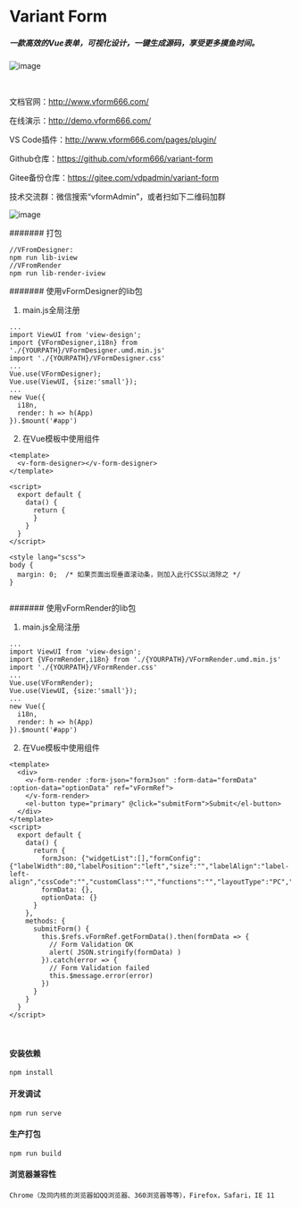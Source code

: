 # Variant Form
##### 一款高效的Vue表单，可视化设计，一键生成源码，享受更多摸鱼时间。

![image](https://ks3-cn-beijing.ksyuncs.com/vform-static/img/vform_demo.gif)

<br/>

文档官网：<a href="http://www.vform666.com/" target="_blank">http://www.vform666.com/</a>

在线演示：<a href="http://demo.vform666.com/" target="_blank">http://demo.vform666.com/</a>

VS Code插件：<a href="http://www.vform666.com/pages/plugin/" target="_blank">http://www.vform666.com/pages/plugin/</a>

Github仓库：<a href="https://github.com/vform666/variant-form" target="_blank">https://github.com/vform666/variant-form</a>

Gitee备份仓库：<a href="https://gitee.com/vdpadmin/variant-form" target="_blank">https://gitee.com/vdpadmin/variant-form</a>

技术交流群：微信搜索“vformAdmin”，或者扫如下二维码加群

![image](https://ks3-cn-beijing.ksyuncs.com/vform-static/img/vx-qrcode-242.png)



####### 打包
```
//VFromDesigner:
npm run lib-iview
//VFromRender
npm run lib-render-iview
```

####### 使用vFormDesigner的lib包
1. main.js全局注册
```
...
import ViewUI from 'view-design';
import {VFormDesigner,i18n} from './{YOURPATH}/VFormDesigner.umd.min.js'
import './{YOURPATH}/VFormDesigner.css'
...
Vue.use(VFormDesigner);
Vue.use(ViewUI, {size:'small'});
...
new Vue({
  i18n,
  render: h => h(App)
}).$mount('#app')
```
2. 在Vue模板中使用组件
```
<template>
  <v-form-designer></v-form-designer>
</template>

<script>
  export default {
    data() {
      return {
      }
    }
  }
</script>

<style lang="scss">
body {
  margin: 0;  /* 如果页面出现垂直滚动条，则加入此行CSS以消除之 */
}


```


####### 使用vFormRender的lib包
1. main.js全局注册
```
...
import ViewUI from 'view-design';
import {VFormRender,i18n} from './{YOURPATH}/VFormRender.umd.min.js'
import './{YOURPATH}/VFormRender.css'
...
Vue.use(VFormRender);
Vue.use(ViewUI, {size:'small'});
...
new Vue({
  i18n,
  render: h => h(App)
}).$mount('#app')
```
2. 在Vue模板中使用组件
```
<template>
  <div>
    <v-form-render :form-json="formJson" :form-data="formData" :option-data="optionData" ref="vFormRef">
    </v-form-render>
    <el-button type="primary" @click="submitForm">Submit</el-button>
  </div>
</template>
<script>
  export default {
    data() {
      return {
        formJson: {"widgetList":[],"formConfig":{"labelWidth":80,"labelPosition":"left","size":"","labelAlign":"label-left-align","cssCode":"","customClass":"","functions":"","layoutType":"PC","onFormCreated":"","onFormMounted":"","onFormDataChange":""}},
        formData: {},
        optionData: {}
      }
    },
    methods: {
      submitForm() {
        this.$refs.vFormRef.getFormData().then(formData => {
          // Form Validation OK
          alert( JSON.stringify(formData) )
        }).catch(error => {
          // Form Validation failed
          this.$message.error(error)
        })
      }
    }
  }
</script>
```



<br/>

#### 安装依赖
```
npm install
```

#### 开发调试
```
npm run serve
```

#### 生产打包
```
npm run build
```

#### 浏览器兼容性
```Chrome（及同内核的浏览器如QQ浏览器、360浏览器等等），Firefox，Safari，IE 11```
